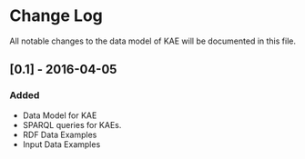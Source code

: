 # Change Log
All notable changes to the data model of KAE will be documented in this file.

## [0.1] - 2016-04-05
### Added
- Data Model for KAE 
- SPARQL queries for KAEs.
- RDF Data Examples
- Input Data Examples


